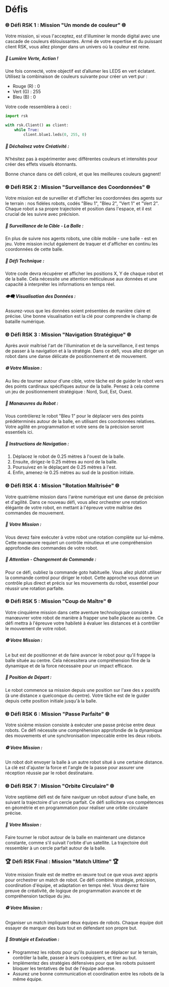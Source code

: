 # Défis

<!-- ## 🟢 Défi facile -->

### 🌐 Défi RSK 1 : Mission "Un monde de couleur" 🌐

Votre mission, si vous l'acceptez, est d'illuminer le monde digital avec une cascade de couleurs éblouissantes.
Armé de votre expertise et du puissant client RSK, vous allez plonger dans un univers où la couleur est reine.

##### 🎨 Lumière Verte, Action !

Une fois connecté, votre objectif est d’allumer les LEDS en vert éclatant.
Utilisez la combinaison de couleurs suivante pour créer un vert pur :

- Rouge (R) : 0
- Vert (G) : 255
- Bleu (B) : 0

Votre code ressemblera à ceci :

```python
import rsk

with rsk.Client() as client:
    while True:
        client.blue1.leds(0, 255, 0)
```

##### 🌈 Déchaînez votre Créativité :

N’hésitez pas à expérimenter avec différentes couleurs et intensités pour créer des effets visuels étonnants.

Bonne chance dans ce défi coloré, et que les meilleures couleurs gagnent!

### 🌐 Défi RSK 2 : Mission "Surveillance des Coordonnées" 🌐

Votre mission est de surveiller et d'afficher les coordonnées des agents sur le terrain : nos fidèles robots, codés "Bleu 1", "Bleu 2", "Vert 1" et "Vert 2".
Chaque robot a sa propre trajectoire et position dans l'espace, et il est crucial de les suivre avec précision.

##### 🎯 Surveillance de la Cible - La Balle :

En plus de suivre nos agents robots, une cible mobile - une balle - est en jeu. Votre mission inclut également de traquer et d'afficher en continu les coordonnées de cette balle.

##### 🧩 Défi Technique :

Votre code devra récupérer et afficher les positions X, Y de chaque robot et de la balle. Cela nécessite une attention méticuleuse aux données et une capacité à interpréter les informations en temps réel.

##### 👁‍🗨 Visualisation des Données :

Assurez-vous que les données soient présentées de manière claire et précise. Une bonne visualisation est la clé pour comprendre le champ de bataille numérique.

### 🌐 Défi RSK 3 : Mission "Navigation Stratégique" 🌐

Après avoir maîtrisé l'art de l'illumination et de la surveillance, il est temps de passer à la navigation et à la stratégie.
Dans ce défi, vous allez diriger un robot dans une danse délicate de positionnement et de mouvement.

##### 🌐 Votre Mission :

Au lieu de tourner autour d'une cible, votre tâche est de guider le robot vers des points cardinaux spécifiques autour de la balle. Pensez à cela comme un jeu de positionnement stratégique : Nord, Sud, Est, Ouest.

##### 🤖 Manœuvres du Robot :

Vous contrôlerez le robot "Bleu 1" pour le déplacer vers des points prédéterminés autour de la balle, en utilisant des coordonnées relatives. Votre agilité en programmation et votre sens de la précision seront essentiels ici.

##### 📍 Instructions de Navigation :

1. Déplacez le robot de 0.25 mètres à l'ouest de la balle.
2. Ensuite, dirigez-le 0.25 mètres au nord de la balle.
3. Poursuivez en le déplaçant de 0.25 mètres à l'est.
4. Enfin, amenez-le 0.25 mètres au sud de la position initiale.

### 🌐 Défi RSK 4 : Mission "Rotation Maîtrisée" 🌐

Votre quatrième mission dans l'arène numérique est une danse de précision et d'agilité. Dans ce nouveau défi, vous allez orchestrer une rotation élégante de votre robot, en mettant à l'épreuve votre maîtrise des commandes de mouvement.

##### 🔄 Votre Mission :

Vous devez faire exécuter à votre robot une rotation complète sur lui-même. Cette manœuvre requiert un contrôle minutieux et une compréhension approfondie des commandes de votre robot.

##### 🚨 Attention - Changement de Commande :

Pour ce défi, oubliez la commande goto habituelle. Vous allez plutôt utiliser la commande control pour diriger le robot. Cette approche vous donne un contrôle plus direct et précis sur les mouvements du robot, essentiel pour réussir une rotation parfaite.

### 🌐 Défi RSK 5 : Mission "Coup de Maître" 🌐

Votre cinquième mission dans cette aventure technologique consiste à manœuvrer votre robot de manière à frapper une balle placée au centre.
Ce défi mettra à l'épreuve votre habileté à évaluer les distances et à contrôler le mouvement de votre robot.

##### ⚽ Votre Mission :

Le but est de positionner et de faire avancer le robot pour qu'il frappe la balle située au centre.
Cela nécessitera une compréhension fine de la dynamique et de la force nécessaire pour un impact efficace.

##### 📐 Position de Départ :

Le robot commence sa mission depuis une position sur l'axe des x positifs (à une distance x quelconque du centre).
Votre tâche est de le guider depuis cette position initiale jusqu'à la balle.

### 🌐 Défi RSK 6 : Mission "Passe Parfaite" 🌐

Votre sixième mission consiste à exécuter une passe précise entre deux robots. Ce défi nécessite une compréhension approfondie de la dynamique des mouvements et une synchronisation impeccable entre les deux robots.

##### ⚽ Votre Mission :

Un robot doit envoyer la balle à un autre robot situé à une certaine distance. La clé est d'ajuster la force et l'angle de la passe pour assurer une réception réussie par le robot destinataire.

### 🌐 Défi RSK 7 : Mission "Orbite Circulaire" 🌐

Votre septième défi est de faire naviguer un robot autour d'une balle, en suivant la trajectoire d'un cercle parfait. Ce défi sollicitera vos compétences en géométrie et en programmation pour réaliser une orbite circulaire précise.

##### 🔵 Votre Mission :

Faire tourner le robot autour de la balle en maintenant une distance constante, comme s'il suivait l'orbite d'un satellite.
La trajectoire doit ressembler à un cercle parfait autour de la balle.

### 🏆 Défi RSK Final : Mission "Match Ultime" 🏆

Votre mission finale est de mettre en œuvre tout ce que vous avez appris pour orchestrer un match de robot. Ce défi combine stratégie, précision, coordination d'équipe, et adaptation en temps réel. Vous devrez faire preuve de créativité, de logique de programmation avancée et de compréhension tactique du jeu.

##### ⚽ Votre Mission :

Organiser un match impliquant deux équipes de robots. Chaque équipe doit essayer de marquer des buts tout en défendant son propre but.

##### 🤖 Stratégie et Exécution :

- Programmez les robots pour qu'ils puissent se déplacer sur le terrain, contrôler la balle, passer à leurs coéquipiers, et tirer au but.
- Implémentez des stratégies défensives pour que les robots puissent bloquer les tentatives de but de l'équipe adverse.
- Assurez une bonne communication et coordination entre les robots de la même équipe.

<!-- ## Défi normale -->

<!-- ## Défi difficile -->
